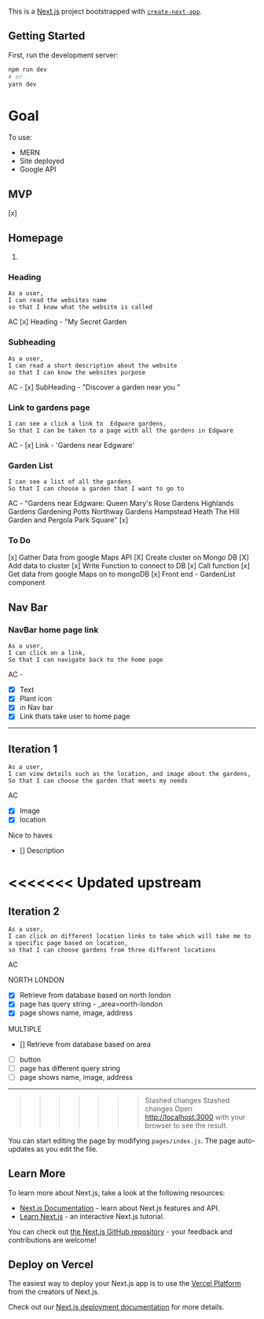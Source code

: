 This is a [Next.js](https://nextjs.org/) project bootstrapped with [`create-next-app`](https://github.com/vercel/next.js/tree/canary/packages/create-next-app).

## Getting Started

First, run the development server:

```bash
npm run dev
# or
yarn dev
```

# Goal

To use:

- MERN
- Site deployed
- Google API

## MVP

[x]

## Homepage

1.

### Heading

```
As a user,
I can read the websites name
so that I know what the website is called
```

AC
[x] Heading - "My Secret Garden

### Subheading

```
As a user,
I can read a short description about the website
so that I can know the websites purpose
```

AC -
[x] SubHeading - "Discover a garden near you "

### Link to gardens page

```As a user,
I can see a click a link to  Edgware gardens,
So that I can be taken to a page with all the gardens in Edgware
```

AC -
[x] Link - 'Gardens near Edgware'

### Garden List

```As a user,
I can see a list of all the gardens
So that I can choose a garden that I want to go to
```

AC -
"Gardens near Edgware:
Queen Mary's Rose Gardens
Highlands Gardens
Gardening Potts
Northway Gardens
Hampstead Heath
The Hill Garden and Pergola
Park Square"
[x]

### To Do

[x] Gather Data from google Maps API
[X] Create cluster on Mongo DB
[X] Add data to cluster
[x] Write Function to connect to DB
[x] Call function
[x] Get data from google Maps on to mongoDB
[x] Front end - GardenList component

## Nav Bar

### NavBar home page link

```
As a user,
I can click on a link,
So that I can navigate back to the home page
```

AC -

- [x] Text
- [x] Plant icon
- [x] in Nav bar
- [x] Link thats take user to home page

---

## Iteration 1

```
As a user,
I can view details such as the location, and image about the gardens,
So that I can choose the garden that meets my needs
```

AC

- [x] Image
- [x] location

Nice to haves

- [] Description

# <<<<<<< Updated upstream

## Iteration 2

```
As a user,
I can click on different location links to take which will take me to a specific page based on location,
so that I can choose gardens from three different locations
```

AC

NORTH LONDON

- [x] Retrieve from database based on north london
- [x] page has query string - \_area=north-london
- [x] page shows name, image, address

MULTIPLE

- [] Retrieve from database based on area
- [ ] button
- [ ] page has different query string
- [ ] page shows name, image, address

---

> > > > > > > Stashed changes
> > > > > > > Stashed changes
> > > > > > > Open [http://localhost:3000](http://localhost:3000) with your browser to see the result.

You can start editing the page by modifying `pages/index.js`. The page auto-updates as you edit the file.

## Learn More

To learn more about Next.js, take a look at the following resources:

- [Next.js Documentation](https://nextjs.org/docs) - learn about Next.js features and API.
- [Learn Next.js](https://nextjs.org/learn) - an interactive Next.js tutorial.

You can check out [the Next.js GitHub repository](https://github.com/vercel/next.js/) - your feedback and contributions are welcome!

## Deploy on Vercel

The easiest way to deploy your Next.js app is to use the [Vercel Platform](https://vercel.com/import?utm_medium=default-template&filter=next.js&utm_source=create-next-app&utm_campaign=create-next-app-readme) from the creators of Next.js.

Check out our [Next.js deployment documentation](https://nextjs.org/docs/deployment) for more details.
